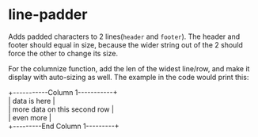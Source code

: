 # line-padder
Adds padded characters to 2 lines(`header` and `footer`).
The header and footer should equal in size, because the wider string out of the 2 should force the other to change its size.

For the columnize function, add the len of the widest line/row, and make it display with auto-sizing as well.
The example in the code would print this:

+-----------Column 1-----------+  
| data is here                 |  
| more data on this second row |  
| even more                    |  
+---------End Column 1---------+  
